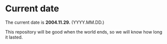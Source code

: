 # Current date

The current date is **2004.11.29.** (YYYY.MM.DD.)

This repository will be good when the world ends, so we will know how long it lasted.